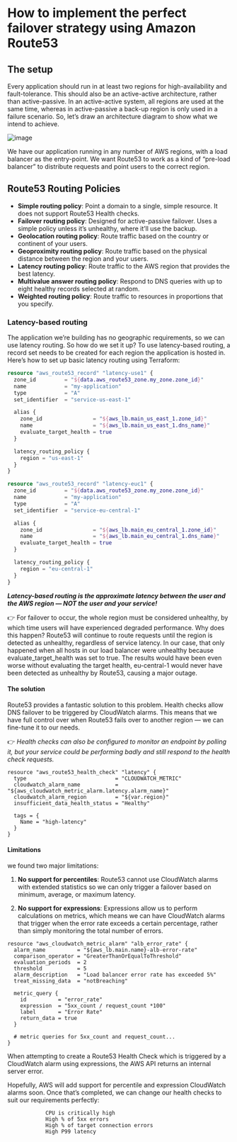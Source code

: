 # How to implement the perfect failover strategy using Amazon Route53

## The setup

Every application should run in at least two regions for high-availability and fault-tolerance. This should also be an active-active architecture, rather than active-passive. In an active-active system, all regions are used at the same time, whereas in active-passive a back-up region is only used in a failure scenario.
So, let’s draw an architecture diagram to show what we intend to achieve.

![image](https://user-images.githubusercontent.com/33947539/154247465-1be26ebc-667a-43c7-87a5-ce78cdcb0698.png)

We have our application running in any number of AWS regions, with a load balancer as the entry-point. We want Route53 to work as a kind of “pre-load balancer” to distribute requests and point users to the correct region.

## Route53 Routing Policies

- **Simple routing policy**: Point a domain to a single, simple resource. It does not support Route53 Health checks.
- **Failover routing policy**: Designed for active-passive failover. Uses a simple policy unless it’s unhealthy, where it’ll use the backup.
- **Geolocation routing policy**: Route traffic based on the country or continent of your users.
- **Geoproximity routing policy**: Route traffic based on the physical distance between the region and your users.
- **Latency routing policy**: Route traffic to the AWS region that provides the best latency.
- **Multivalue answer routing policy**: Respond to DNS queries with up to eight healthy records selected at random.
- **Weighted routing policy**: Route traffic to resources in proportions that you specify.

### Latency-based routing

The application we’re building has no geographic requirements, so we can use latency routing. So how do we set it up?
To use latency-based routing, a record set needs to be created for each region the application is hosted in. Here’s how to set up basic latency routing using Terraform:

```terraform
resource "aws_route53_record" "latency-use1" {
  zone_id         = "${data.aws_route53_zone.my_zone.zone_id}"
  name            = "my-application"
  type            = "A"
  set_identifier  = "service-us-east-1"

  alias {
    zone_id                = "${aws_lb.main_us_east_1.zone_id}"
    name                   = "${aws_lb.main_us_east_1.dns_name}"
    evaluate_target_health = true
  }

  latency_routing_policy {
    region = "us-east-1"
  }
}

resource "aws_route53_record" "latency-euc1" {
  zone_id         = "${data.aws_route53_zone.my_zone.zone_id}"
  name            = "my-application"
  type            = "A"
  set_identifier  = "service-eu-central-1"

  alias {
    zone_id                = "${aws_lb.main_eu_central_1.zone_id}"
    name                   = "${aws_lb.main_eu_central_1.dns_name}"
    evaluate_target_health = true
  }

  latency_routing_policy {
    region = "eu-central-1"
  }
}

```
***Latency-based routing is the approximate latency between the user and the AWS region — NOT the user and your service!***

👉 For failover to occur, the whole region must be considered unhealthy, by which time users will have experienced degraded performance.
Why does this happen? Route53 will continue to route requests until the region is detected as unhealthy, regardless of service latency. In our case, that only happened when all hosts in our load balancer were unhealthy because evaluate_target_health was set to true. The results would have been even worse without evaluating the target health, eu-central-1 would never have been detected as unhealthy by Route53, causing a major outage.


#### The solution
Route53 provides a fantastic solution to this problem. Health checks allow DNS failover to be triggered by CloudWatch alarms. This means that we have full control over when Route53 fails over to another region — we can fine-tune it to our needs.

👉 *Health checks can also be configured to monitor an endpoint by polling it, but your service could be performing badly and still respond to the health check requests.*

```teraform
resource "aws_route53_health_check" "latency" {
  type                            = "CLOUDWATCH_METRIC"
  cloudwatch_alarm_name           = "${aws_cloudwatch_metric_alarm.latency.alarm_name}"
  cloudwatch_alarm_region         = "${var.region}"
  insufficient_data_health_status = "Healthy"

  tags = {
    Name = "high-latency"
  }
}
```
#### Limitations
we found two major limitations:

1. **No support for percentiles**:
   Route53 cannot use CloudWatch alarms with extended statistics so we can only trigger a failover based on minimum, average, or maximum latency.
   
2. **No support for expressions**:
   Expressions allow us to perform calculations on metrics, which means we can have CloudWatch alarms that trigger when the error rate exceeds a certain percentage, rather than simply monitoring the total number of errors.
   
```teraform
resource "aws_cloudwatch_metric_alarm" "alb_error_rate" {
  alarm_name          = "${aws_lb.main.name}-alb-error-rate"
  comparison_operator = "GreaterThanOrEqualToThreshold"
  evaluation_periods  = 2
  threshold           = 5
  alarm_description   = "Load balancer error rate has exceeded 5%"
  treat_missing_data  = "notBreaching"

  metric_query {
    id          = "error_rate"
    expression  = "5xx_count / request_count *100"
    label       = "Error Rate"
    return_data = true
  }

  # metric queries for 5xx_count and request_count...
}
```

When attempting to create a Route53 Health Check which is triggered by a CloudWatch alarm using expressions, the AWS API returns an internal server error.

Hopefully, AWS will add support for percentile and expression CloudWatch alarms soon. Once that’s completed, we can change our health checks to suit our requirements perfectly:
                
                CPU is critically high
                High % of 5xx errors
                High % of target connection errors
                High P99 latency
















